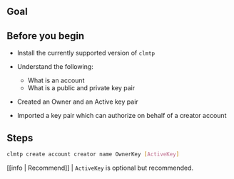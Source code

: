 ## Goal

## Before you begin

* Install the currently supported version of `clmtp`

* Understand the following:
  * What is an account
  * What is a public and private key pair

* Created an Owner and an Active key pair
* Imported a key pair which can authorize on behalf of a creator account

## Steps

```sh
clmtp create account creator name OwnerKey [ActiveKey]
```

[[info | Recommend]]
| `ActiveKey` is optional but recommended.
